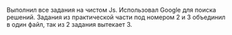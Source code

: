 Выполнил все задания на чистом Js. Использовал Google для поиска решений. Задания из практической части под номером 2 и 3 объединил в один файл, так из 2 задания вытекает 3.
